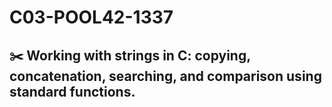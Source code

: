 # C03-POOL42-1337
## ✂️ Working with strings in C: copying, concatenation, searching, and comparison using standard functions.